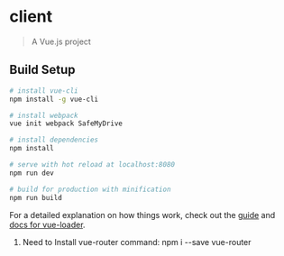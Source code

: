 # client

> A Vue.js project

## Build Setup

``` bash
# install vue-cli 
npm install -g vue-cli

# install webpack 
vue init webpack SafeMyDrive

# install dependencies
npm install

# serve with hot reload at localhost:8080
npm run dev

# build for production with minification
npm run build


```

For a detailed explanation on how things work, check out the [guide](http://vuejs-templates.github.io/webpack/) and [docs for vue-loader](http://vuejs.github.io/vue-loader).


1. Need to Install vue-router
 command: npm i --save vue-router